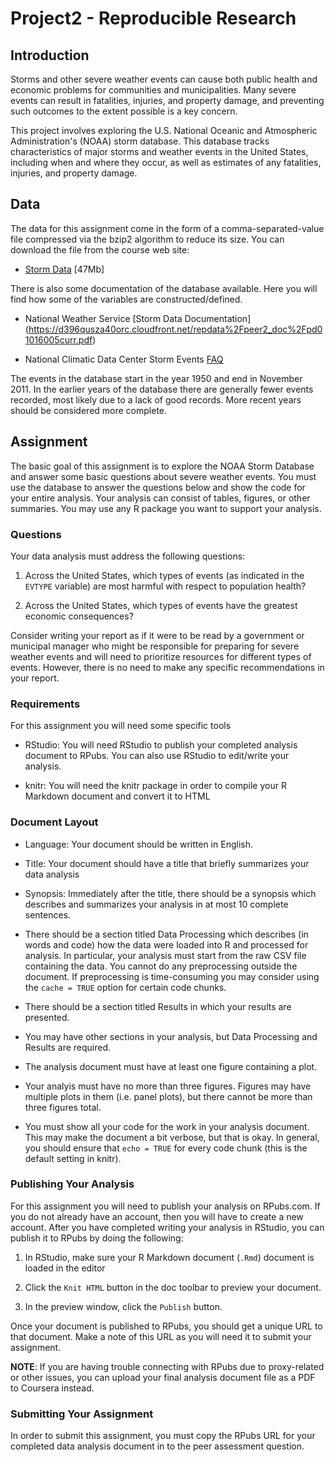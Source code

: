 Project2 - Reproducible Research
======================================

## Introduction

Storms and other severe weather events can cause both public health and economic problems for communities and municipalities. Many severe events can result in fatalities, injuries, and property damage, and preventing such outcomes to the extent possible is a key concern.

This project involves exploring the U.S. National Oceanic and Atmospheric Administration's (NOAA) storm database. This database tracks characteristics of major storms and weather events in the United States, including when and where they occur, as well as estimates of any fatalities, injuries, and property damage.

## Data

The data for this assignment come in the form of a comma-separated-value file compressed via the bzip2 algorithm to reduce its size. You can download the file from the course web site:

 * [Storm Data](https://d396qusza40orc.cloudfront.net/repdata%2Fdata%2FStormData.csv.bz2) [47Mb]

There is also some documentation of the database available. Here you will find how some of the variables are constructed/defined.

 * National Weather Service [Storm Data Documentation] (https://d396qusza40orc.cloudfront.net/repdata%2Fpeer2_doc%2Fpd01016005curr.pdf)

 * National Climatic Data Center Storm Events [FAQ](https://d396qusza40orc.cloudfront.net/repdata%2Fpeer2_doc%2FNCDC%20Storm%20Events-FAQ%20Page.pdf)

The events in the database start in the year 1950 and end in November 2011. In the earlier years of the database there are generally fewer events recorded, most likely due to a lack of good records. More recent years should be considered more complete.

## Assignment

The basic goal of this assignment is to explore the NOAA Storm Database and answer some basic questions about severe weather events. You must use the database to answer the questions below and show the code for your entire analysis. Your analysis can consist of tables, figures, or other summaries. You may use any R package you want to support your analysis.

### Questions

Your data analysis must address the following questions:

 1. Across the United States, which types of events (as indicated in the `EVTYPE` variable) are most harmful with respect to population health?

 2. Across the United States, which types of events have the greatest economic consequences?

Consider writing your report as if it were to be read by a government or municipal manager who might be responsible for preparing for severe weather events and will need to prioritize resources for different types of events. However, there is no need to make any specific recommendations in your report.

### Requirements

For this assignment you will need some specific tools

 * RStudio: You will need RStudio to publish your completed analysis document to RPubs. You can also use RStudio to edit/write your analysis.

 * knitr: You will need the knitr package in order to compile your R Markdown document and convert it to HTML

### Document Layout

 * Language: Your document should be written in English.

 * Title: Your document should have a title that briefly summarizes your data analysis

 * Synopsis: Immediately after the title, there should be a synopsis which describes and summarizes your analysis in at most 10 complete sentences.

 * There should be a section titled Data Processing which describes (in words and code) how the data were loaded into R and processed for analysis. In particular, your analysis must start from the raw CSV file containing the data. You cannot do any preprocessing outside the document. If preprocessing is time-consuming you may consider using the `cache = TRUE` option for certain code chunks.

 * There should be a section titled Results in which your results are presented.

 * You may have other sections in your analysis, but Data Processing and Results are required.

 * The analysis document must have at least one figure containing a plot.

 * Your analyis must have no more than three figures. Figures may have multiple plots in them (i.e. panel plots), but there cannot be more than three figures total.

 * You must show all your code for the work in your analysis document. This may make the document a bit verbose, but that is okay. In general, you should ensure that `echo = TRUE` for every code chunk (this is the default setting in knitr).

### Publishing Your Analysis

For this assignment you will need to publish your analysis on RPubs.com. If you do not already have an account, then you will have to create a new account. After you have completed writing your analysis in RStudio, you can publish it to RPubs by doing the following:

 1. In RStudio, make sure your R Markdown document (`.Rmd`) document is loaded in the editor

 2. Click the `Knit HTML` button in the doc toolbar to preview your document.

 3. In the preview window, click the `Publish` button.

Once your document is published to RPubs, you should get a unique URL to that document. Make a note of this URL as you will need it to submit your assignment.

**NOTE**: If you are having trouble connecting with RPubs due to proxy-related or other issues, you can upload your final analysis document file as a PDF to Coursera instead.

### Submitting Your Assignment

In order to submit this assignment, you must copy the RPubs URL for your completed data analysis document in to the peer assessment question.




